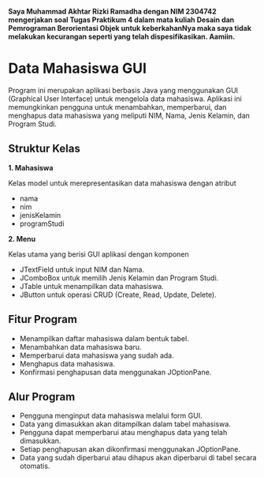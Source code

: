 **Saya Muhammad Akhtar Rizki Ramadha dengan NIM 2304742 mengerjakan soal Tugas Praktikum 4 dalam mata kuliah Desain dan Pemrograman Berorientasi Objek untuk keberkahanNya maka saya tidak melakukan kecurangan seperti yang telah dispesifikasikan. Aamiin.**

# Data Mahasiswa GUI

Program ini merupakan aplikasi berbasis Java yang menggunakan GUI (Graphical User Interface) untuk mengelola data mahasiswa. Aplikasi ini memungkinkan pengguna untuk menambahkan, memperbarui, dan menghapus data mahasiswa yang meliputi NIM, Nama, Jenis Kelamin, dan Program Studi.

## Struktur Kelas

**1. Mahasiswa**

Kelas model untuk merepresentasikan data mahasiswa dengan atribut

- nama
- nim
- jenisKelamin
- programStudi
    
**2. Menu**

Kelas utama yang berisi GUI aplikasi dengan komponen

- JTextField untuk input NIM dan Nama.
- JComboBox untuk memilih Jenis Kelamin dan Program Studi.
- JTable untuk menampilkan data mahasiswa.
- JButton untuk operasi CRUD (Create, Read, Update, Delete).

## Fitur Program

- Menampilkan daftar mahasiswa dalam bentuk tabel.
- Menambahkan data mahasiswa baru.
- Memperbarui data mahasiswa yang sudah ada.
- Menghapus data mahasiswa.
- Konfirmasi penghapusan data menggunakan JOptionPane.

## Alur Program

- Pengguna menginput data mahasiswa melalui form GUI.
- Data yang dimasukkan akan ditampilkan dalam tabel mahasiswa.
- Pengguna dapat memperbarui atau menghapus data yang telah dimasukkan.
- Setiap penghapusan akan dikonfirmasi menggunakan JOptionPane.
- Data yang sudah diperbarui atau dihapus akan diperbarui di tabel secara otomatis.
